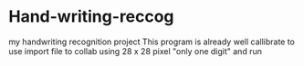 # Hand-writing-reccog
my handwriting recognition project
This program is already well callibrate
to use import file to collab using 28 x 28 pixel "only one digit"
and run 
